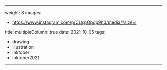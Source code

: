 
---
weight: 8
images:
- https://www.instagram.com/p/CUqpOpdp9h0/media/?size=l

title:
multipleColumn: true
date: 2021-10-05
tags:
- drawing
- illustration
- inktober
- inktober2021
---

